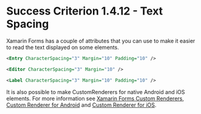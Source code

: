 # Success Criterion 1.4.12 - Text Spacing

Xamarin Forms has a couple of attributes that you can use to make it easier to read the text displayed on some elements.

```xml
<Entry CharacterSpacing="3" Margin="10" Padding="10" />
```

```xml
<Editor CharacterSpacing="3" Margin="10" />
```

```xml
<Label CharacterSpacing="3" Margin="10" Padding="10" />
```

It is also possible to make CustomRenderers for native Android and iOS elements. For more information see [Xamarin Forms Custom Renderers](https://docs.microsoft.com/en-us/xamarin/xamarin-forms/app-fundamentals/custom-renderer/), [Custom Renderer for Android](https://docs.microsoft.com/en-us/xamarin/xamarin-forms/app-fundamentals/custom-renderer/entry#creating-the-custom-renderer-on-android) and [Custom Renderer for iOS](https://docs.microsoft.com/en-us/xamarin/xamarin-forms/app-fundamentals/custom-renderer/entry#creating-the-custom-renderer-on-ios).
